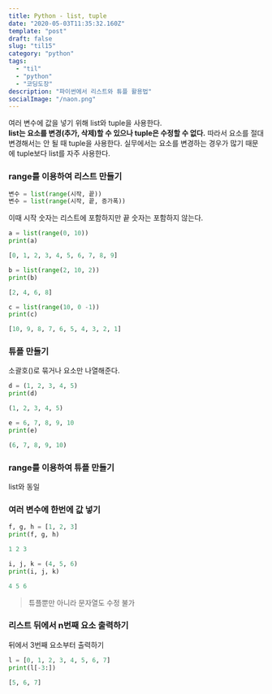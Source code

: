 ```yaml
---
title: Python - list, tuple
date: "2020-05-03T11:35:32.160Z"
template: "post"
draft: false
slug: "til15"
category: "python"
tags:
  - "til"
  - "python"
  - "코딩도장"
description: "파이썬에서 리스트와 튜플 활용법"
socialImage: "/naon.png"
---
```


여러 변수에 값을 넣기 위해 list와 tuple을 사용한다.<br>
**list는 요소를 변경(추가, 삭제)할 수 있으나 tuple은 수정할 수 없다.** 따라서 요소를 절대 변경해서는 안 될 때 tuple을 사용한다. 실무에서는 요소를 변경하는 경우가 많기 때문에 tuple보다 list를 자주 사용한다.

### range를 이용하여 리스트 만들기
```python
변수 = list(range(시작, 끝))
변수 = list(range(시작, 끝, 증가폭))
```

이때 시작 숫자는 리스트에 포함하지만 끝 숫자는 포함하지 않는다.

```python
a = list(range(0, 10))
print(a)
```
```python
[0, 1, 2, 3, 4, 5, 6, 7, 8, 9]
```

```python
b = list(range(2, 10, 2))
print(b)
```
```python
[2, 4, 6, 8]
```

```python
c = list(range(10, 0 -1))
print(c)
```
```python
[10, 9, 8, 7, 6, 5, 4, 3, 2, 1]
```

### 튜플 만들기
소괄호()로 묶거나 요소만 나열해준다.

```python
d = (1, 2, 3, 4, 5)
print(d)
```
```python
(1, 2, 3, 4, 5)
```
```python
e = 6, 7, 8, 9, 10
print(e)
```
```python
(6, 7, 8, 9, 10)
```

### range를 이용하여 튜플 만들기
list와 동일

### 여러 변수에 한번에 값 넣기
```python
f, g, h = [1, 2, 3]
print(f, g, h)
```
```python
1 2 3
```
```python
i, j, k = (4, 5, 6)
print(i, j, k)
```
```python
4 5 6
```

> 튜플뿐만 아니라 문자열도 수정 불가

### 리스트 뒤에서 n번째 요소 출력하기
뒤에서 3번째 요소부터 출력하기

```python
l = [0, 1, 2, 3, 4, 5, 6, 7]
print(l[-3:])
```
```python
[5, 6, 7]
```